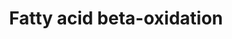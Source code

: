 ---
annotations:
- type: Pathway Ontology
  value: fatty acid beta degradation pathway
authors:
- MaintBot
- Susan
- Eweitz
description: Complete fatty acid beta-oxidation pathway for saturated and unsaturated
  fatty acids, developed and curated internally by BiGCaT Bioinformatics.   This pathway
  was previously split into three parts plus a meta file for statistics. If you still
  have these you can replace all four with this single pathway.
last-edited: 2021-05-07
organisms:
- Canis familiaris
redirect_from:
- /index.php/Pathway:WP1177
- /instance/WP1177
schema-jsonld:
- '@context': https://schema.org/
  '@id': https://wikipathways.github.io/pathways/WP1177.html
  '@type': Dataset
  creator:
    '@type': Organization
    name: WikiPathways
  description: Complete fatty acid beta-oxidation pathway for saturated and unsaturated
    fatty acids, developed and curated internally by BiGCaT Bioinformatics.   This
    pathway was previously split into three parts plus a meta file for statistics.
    If you still have these you can replace all four with this single pathway.
  keywords:
  - CRAT
  - LIPC
  - HADH
  - HADHB
  - Lauroyl-CoA
  - GPD2
  - Acyl-CoA
  - ACSL4
  - ACSL1
  - ECHS1
  - ACSL3
  - DECR1
  - DCI
  - ACSL5
  - LIPE
  - TPI1
  - HADHA
  - Glyceraldehyde-3-Phosphate
  - ACSL6
  - LIPF
  - CPT1B
  - PNPLA2
  - Linoleoyl-CoA
  - CPT1A
  - LPL
  - ACADVL
  - GCDH
  - Glutaryl-CoA
  - Acetyl-CoA
  - CHKB
  - ACAT1
  - ACADS
  - ACADL
  - ACSS2
  - CPT2
  - ACADM
  - Glycerol
  - GK2
  - SLC25A20
  - GK
  - Acetoacetyl-CoA
  - Dihydroxyacetone Phosphate
  - DLD
  license: CC0
  name: Fatty acid beta-oxidation
seo: CreativeWork
title: Fatty acid beta-oxidation
wpid: WP1177
---